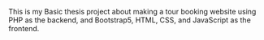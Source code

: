 This is my Basic thesis project about making a tour booking website using PHP as the backend, and Bootstrap5, HTML, CSS, and JavaScript as the frontend.
